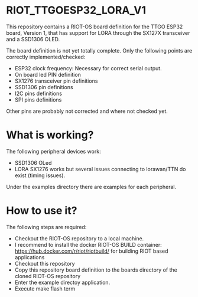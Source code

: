 # RIOT_TTGOESP32_LORA_V1

This repository contains a RIOT-OS board definition for the TTGO ESP32 board, Version 1, that has support for LORA through the SX127X transceiver and a SSD1306 OLED.

The board definition is not yet totally complete. Only the following points are correctly implemented/checked:

- ESP32 clock frequency: Necessary for correct serial output.
- On board led PIN definition
- SX1276 transceiver pin definitions
- SSD1306 pin definitions
- I2C pins definitions
- SPI pins definitions

Other pins are probably not corrected and where not checked yet.

# What is working?

The following peripheral devices work:

- SSD1306 OLed
- LORA SX1276 works but several issues connecting to lorawan/TTN do exist (timing issues).

Under the examples directory there are examples for each peripheral.

# How to use it?

The following steps are required:

- Checkout the RIOT-OS repository to a local machine.
- I recommend to install the docker RIOT-OS BUILD container: https://hub.docker.com/r/riot/riotbuild/ for building RIOT based applications
- Checkout this repository
- Copy this repository board definition to the boards directory of the cloned RIOT-OS repository
- Enter the example directoy application.
- Execute make flash term


